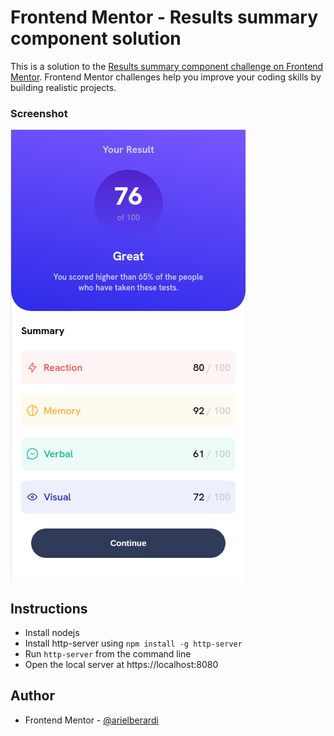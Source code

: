 # Frontend Mentor - Results summary component solution

This is a solution to the [Results summary component challenge on Frontend Mentor](https://www.frontendmentor.io/challenges/results-summary-component-CE_K6s0maV). Frontend Mentor challenges help you improve your coding skills by building realistic projects. 

### Screenshot

![](./mobile-version.png)

## Instructions

* Install nodejs
* Install http-server using `npm install -g http-server`
* Run `http-server` from the command line
* Open the local server at https://localhost:8080

## Author

- Frontend Mentor - [@arielberardi](https://www.frontendmentor.io/profile/arielberardi)
